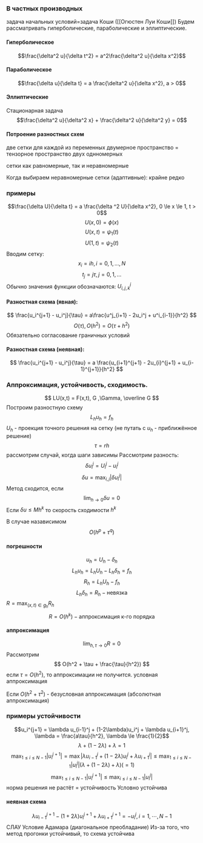 ### В частных производных
задача начальных условий=задача Коши ([[Огюстен Луи Коши]])
Будем рассматривать гиперболические, параболические и эллиптические.

#### Гиперболическое
$$\frac{\delta^2 u}{\delta t^2} = a^2\frac{\delta^2 u}{\delta x^2}$$
#### Параболическое
$$\frac{\delta u}{\delta t} = a \frac{\delta^2 u}{\delta x^2}, a > 0$$
#### Эллиптические
Стационарная задача
$$\frac{\delta^2 u}{\delta^2 x} + \frac{\delta^2 u}{\delta^2 y} = 0$$
#### Потроение разностных схем
две сетки для каждой из переменных
двумерное пространство = тензорное пространство двух однномерных

сетки как равномерные, так и неравномерные

Когда выбираем неравномерные сетки (адаптивные): крайне редко 

### примеры
$$\frac{\delta U}{\delta t} = a \frac{\delta ^2 U}{\delta x^2}, 0 \le x \le 1, t > 0$$
$$U(x,0) = \phi(x)$$
$$U(x,t) = \psi_1(t)$$
$$U(1,t) = \psi_2(t)$$
Вводим сетку:
$$x_i = ih, i = 0,1,\dots,N$$
$$t_j =j\tau, j = 0,1,\dots$$
Обычно значения функции обозначаются: $U^j_{i,j,k}$
#### Разностная схема (явная):
$$
\frac{u_i^{j+1} - u_i^j}{\tau} = a\frac{u^j_{i+1} - 2u_i^j + u^i_{i-1}}{h^2}
$$
$$O(\tau), O(h^2) = O(\tau + h^2)$$
Обязательно согласование граничных условий
#### Разностная схема (неявная):
$$
	\frac{u_i^{j+1} - u_i^j}{\tau} = a \frac{u_{i+1}^{j+1} - 2u_{i}^{j+1} + u_{i-1}^{j+1}}{h^2}
$$
### Аппроксимация, устойчивость, сходимость.
$$
	LU(x,t) = F(x,t), G ,\Gamma, \overline G
$$
Построим разностную схему
$$L_h u_h = f_h$$
$U_h$ - проекция точного решения на сетку (не путать с $u_h$ - приближённое решение)
$$\tau = rh$$ рассмотрим случай, когда шаги зависимы
Рассмотрим разность:
$$\delta u_i^j = U_i^j - u_i^j$$
$$\delta u = \max_{i,j} |\delta u_i^j|$$
Метод сходится, если
$$\lim_{h\rightarrow 0} \delta u = 0$$
Если $\delta u \le M h^k$ то скорость сходимости $h^k$

В случае назависимом
$$O(h^p + \tau^q)$$
#### погрешности
$$
	u_h = U_h - \delta_h
$$
$$L_h u_h = L_hU_h - L_h\delta_h = f_h$$
$$R_h = L_hU_h - f_h$$
$$L_h\delta_h = R_h  -\text{невязка}$$
$R = \max_{(x,t)\in g_h} R_h$
$$R = O(h^k) - \text{аппроксимация к-го порядка}$$
#### аппроксимация
$$\lim_{h, \tau\rightarrow 0} R = 0$$
Рассмотрим 
$$
	O(h^2 + \tau  + \frac{\tau}{h^2})
$$ если $\tau = O(h^2)$, то аппроксимации не получится.
условная аппроксимация

Если $O(h^2 + \tau^2)$ - безусловная аппроксимация (абсолютная аппроксимация)
### примеры устойчивости
$$u_i^{j+1} = \lambda u_{i-1}^j + (1-2\lambda)u_i^j + \lambda u_{i+1}^j, \lambda = \frac{a\tau}{h^2}, \lambda \le \frac{1}{2}$$
$$\lambda + (1-2\lambda) + \lambda = 1$$
$$\max_{1\le i\le N-1} |u_i^{j+1}| = \max|\lambda u_{i-1}^j + (1-2\lambda)u_i^j + \lambda u_{i+1}^j| \le \max_{1\le i \le N-1}|u_i^j|(\lambda+(1-2\lambda) + \lambda) (=1)$$
$$\max_{1\le i \le N-1}|u_i^{j+1}| \le \max_{i\le i \le N -1} |u_i^j|$$
норма решения не растёт = устойчивость
Условно устойчива

#### неявная схема
$$\lambda u_{i-1}^{j+1} - (1+2\lambda)u_i^{j+1} + \lambda u_{i+1}^{j+1} = -u_i^j, i=1, \cdots, N-1$$
СЛАУ
Условие Адамара (диагональное преобладание)
Из-за того, что метод прогонки устойчивый, то схема устойчива
